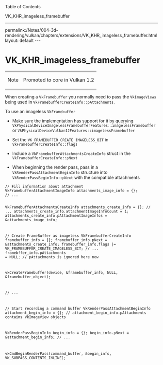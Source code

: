 <div id="toc" class="toc">
<div id="toctitle">Table of Contents</div>
<ul class="sectlevel0">
<li><a href="#VK_KHR_imageless_framebuffer">VK_KHR_imageless_framebuffer</a></li>
</ul>
</div>
<hr>
<div class="paragraph">
<p>permalink:/Notes/004-3d-rendering/vulkan/chapters/extensions/VK_KHR_imageless_framebuffer.html
layout: default
---</p>
</div>
<h1 id="VK_KHR_imageless_framebuffer" class="sect0">VK_KHR_imageless_framebuffer</h1>
<div class="admonitionblock note">
<table>
<tr>
<td class="icon">
<div class="title">Note</div>
</td>
<td class="content">
<div class="paragraph">
<p>Promoted to core in Vulkan 1.2</p>
</div>
</td>
</tr>
</table>
</div>
<div class="paragraph">
<p>When creating a <code>VkFramebuffer</code> you normally need to pass the <code>VkImageViews</code> being used in <code>VkFramebufferCreateInfo::pAttachments</code>.</p>
</div>
<div class="paragraph">
<p>To use an imageless <code>VkFramebuffer</code></p>
</div>
<div class="ulist">
<ul>
<li>
<p>Make sure the implementation has support for it by querying <code>VkPhysicalDeviceImagelessFramebufferFeatures::imagelessFramebuffer</code> or <code>VkPhysicalDeviceVulkan12Features::imagelessFramebuffer</code></p>
</li>
<li>
<p>Set the <code>VK_FRAMEBUFFER_CREATE_IMAGELESS_BIT</code> in <code>VkFramebufferCreateInfo::flags</code></p>
</li>
<li>
<p>Include a <code>VkFramebufferAttachmentsCreateInfo</code> struct in the <code>VkFramebufferCreateInfo::pNext</code></p>
</li>
<li>
<p>When beginning the render pass, pass in a <code>VkRenderPassAttachmentBeginInfo</code> structure into <code>VkRenderPassBeginInfo::pNext</code> with the compatible attachments</p>
</li>
</ul>
</div>
<div class="listingblock">
<div class="content">
<pre class="highlight"><code class="language-cpp" data-lang="cpp">// Fill information about attachment
VkFramebufferAttachmentImageInfo attachments_image_info = {};
// ...

VkFramebufferAttachmentsCreateInfo attachments_create_info = {};
// ...
attachments_create_info.attachmentImageInfoCount = 1;
attachments_create_info.pAttachmentImageInfos = &amp;attachments_image_info;

// Create FrameBuffer as imageless
VkFramebufferCreateInfo framebuffer_info = {};
framebuffer_info.pNext = &amp;attachments_create_info;
framebuffer_info.flags |= VK_FRAMEBUFFER_CREATE_IMAGELESS_BIT;
// ...
framebffer_info.pAttachments = NULL; // pAttachments is ignored here now

vkCreateFramebuffer(device, &amp;framebuffer_info, NULL, &amp;framebuffer_object);

// ...

// Start recording a command buffer
VkRenderPassAttachmentBeginInfo attachment_begin_info = {};
// attachment_begin_info.pAttachments contains VkImageView objects

VkRenderPassBeginInfo begin_info = {};
begin_info.pNext = &amp;attachment_begin_info;
// ...

vkCmdBeginRenderPass(command_buffer, &amp;begin_info, VK_SUBPASS_CONTENTS_INLINE);</code></pre>
</div>
</div>